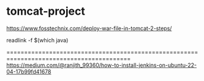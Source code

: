 # tomcat-project

https://www.fosstechnix.com/deploy-war-file-in-tomcat-2-steps/

readlink -f $(which java)
<role rolename="admin-gui,manager-gui,manager-script,manager-jmx,manager-status"/>
<user username="admin" password="admin123" roles="admin-gui,manager-gui,manager-script"/>

=========================================================================================
https://medium.com/@ranjith_99360/how-to-install-jenkins-on-ubuntu-22-04-17b99fd41678  
